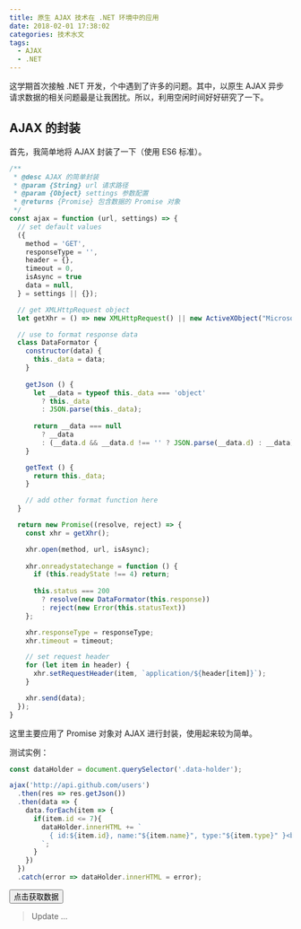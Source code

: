 ```yaml
---
title: 原生 AJAX 技术在 .NET 环境中的应用
date: 2018-02-01 17:38:02
categories: 技术水文
tags:
  - AJAX
  - .NET
---
```


这学期首次接触 .NET 开发，个中遇到了许多的问题。其中，以原生 AJAX 异步请求数据的相关问题最是让我困扰。所以，利用空闲时间好好研究了一下。

## AJAX 的封装

首先，我简单地将 AJAX 封装了一下（使用 ES6 标准）。

``` js
/**
 * @desc AJAX 的简单封装
 * @param {String} url 请求路径 
 * @param {Object} settings 参数配置
 * @returns {Promise} 包含数据的 Promise 对象
 */
const ajax = function (url, settings) => {
  // set default values
  ({ 
    method = 'GET', 
    responseType = '', 
    header = {}, 
    timeout = 0, 
    isAsync = true 
    data = null, 
  } = settings || {});

  // get XMLHttpRequest object
  let getXhr = () => new XMLHttpRequest() || new ActiveXObject("Microsoft.XMLHTTP");

  // use to format response data 
  class DataFormator {
    constructor(data) {
      this._data = data;
    }
    
    getJson () {
      let __data = typeof this._data === 'object'
        ? this._data
        : JSON.parse(this._data);
      
      return __data === null
        ? __data
        : (__data.d && __data.d !== '' ? JSON.parse(__data.d) : __data);
    }

    getText () {
      return this._data;
    }

    // add other format function here 
  }

  return new Promise((resolve, reject) => {
    const xhr = getXhr();

    xhr.open(method, url, isAsync);
    
    xhr.onreadystatechange = function () {
      if (this.readyState !== 4) return;
      
      this.status === 200
        ? resolve(new DataFormator(this.response))
        : reject(new Error(this.statusText))
    };

    xhr.responseType = responseType;
    xhr.timeout = timeout;

    // set request header
    for (let item in header) {
      xhr.setRequestHeader(item, `application/${header[item]}`);
    }

    xhr.send(data);
  });
}
```

这里主要应用了 Promise 对象对 AJAX 进行封装，使用起来较为简单。

测试实例：

``` js
const dataHolder = document.querySelector('.data-holder');

ajax('http://api.github.com/users')
  .then(res => res.getJson())
  .then(data => {
    data.forEach(item => {
      if(item.id <= 7){
        dataHolder.innerHTML += `
          { id:${item.id}, name:"${item.name}", type:"${item.type}" }<br>
        `;
      }
    })
  })
  .catch(error => dataHolder.innerHTML = error);
```

<button class="btn">点击获取数据</button>
<span class='data-holder'></span>
<srcipt src="https://rawgit.com/tatwd/cdn-repo/master/ajax.js" async></script>
<script>
  const btn = document.querySelector('.btn');
  const dataHolder = document.querySelector('.data-holder');
  let isClicked = false;
  btn.addEventListener('click', () => {
    if(isClicked) {
      dataHolder.innerHTML = '';
    } else {
      ajax('http://api.github.com/users')
        .then(res => res.getJson())
        .then(data => {
          data.forEach(item => {
            if(item.id <= 7){
              dataHolder.innerHTML += `
                { id:${item.id}, name:"${item.name}", type:"${item.type}" }<br>
              `;
            }
          })
        })
        .catch(error => dataHolder.innerHTML = error);
    }

    isClicked = !isClicked;
  });
</script>

> Update ...